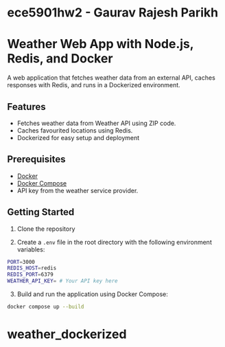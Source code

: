 # ece5901hw2 - Gaurav Rajesh Parikh
# Weather Web App with Node.js, Redis, and Docker

A web application that fetches weather data from an external API, caches responses with Redis, and runs in a Dockerized environment.

## Features

- Fetches weather data from Weather API using ZIP code.
- Caches favourited locations using Redis. 
- Dockerized for easy setup and deployment

## Prerequisites

- [Docker](https://docs.docker.com/get-docker/)
- [Docker Compose](https://docs.docker.com/compose/install/)
- API key from the weather service provider. 

## Getting Started

1. Clone the repository

2. Create a `.env` file in the root directory with the following environment variables:

```bash
PORT=3000
REDIS_HOST=redis
REDIS_PORT=6379
WEATHER_API_KEY= # Your API key here
```
3. Build and run the application using Docker Compose:

```bash
docker compose up --build
```
# weather_dockerized
